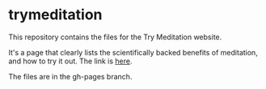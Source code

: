 trymeditation
=============

This repository contains the files for the Try Meditation website.

It's a page that clearly lists the scientifically backed benefits of meditation, and how to try it out.
The link is [here](http://amedeedaboville.github.io/trymeditation/ "website link").

The files are in the gh-pages branch.
